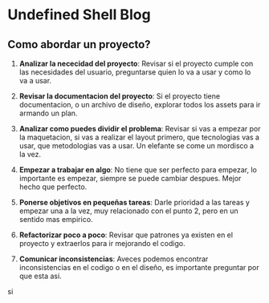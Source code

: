 # Undefined Shell Blog

## Como abordar un proyecto?

1. **Analizar la nececidad del proyecto**: Revisar si el proyecto cumple con las necesidades del usuario, preguntarse quien lo va a usar y como lo va a usar.

2. **Revisar la documentacion del proyecto**: Si el proyecto tiene documentacion, o un archivo de diseño, explorar todos los assets para ir armando un plan.

3. **Analizar como puedes dividir el problema**: Revisar si vas a empezar por la maquetacion, si vas a realizar el layout primero, que tecnologias vas a usar, que metodologias vas a usar. Un elefante se come un mordisco a la vez.

4. **Empezar a trabajar en algo**: No tiene que ser perfecto para empezar, lo importante es empezar, siempre se puede cambiar despues. Mejor hecho que perfecto.

5. **Ponerse objetivos en pequeñas tareas**: Darle prioridad a las tareas y empezar una a la vez, muy relacionado con el punto 2, pero en un sentido mas empirico.

6. **Refactorizar poco a poco**: Revisar que patrones ya existen en el proyecto y extraerlos para ir mejorando el codigo.

7. **Comunicar inconsistencias**: Aveces podemos encontrar inconsistencias en el codigo o en el diseño, es importante preguntar por que esta asi.

si
